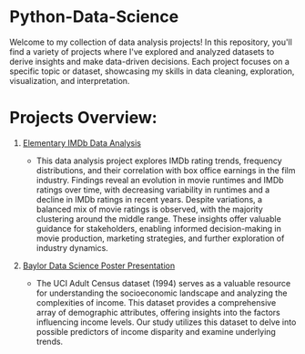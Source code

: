 # Python-Data-Science
Welcome to my collection of data analysis projects! In this repository, you'll find a variety of projects where I've explored and analyzed datasets to derive insights and make data-driven decisions. Each project focuses on a specific topic or dataset, showcasing my skills in data cleaning, exploration, visualization, and interpretation.

# Projects Overview:
1. [Elementary IMDb Data Analysis](https://github.com/jasminejl/Python-Data-Analysis/blob/main/IMDb%20Data.ipynb)
   - This data analysis project explores IMDb rating trends, frequency distributions, and their correlation with box office earnings in the   film industry. Findings reveal an evolution in movie runtimes and IMDb ratings over time, with decreasing variability in runtimes and a decline in IMDb ratings in recent years. Despite variations, a balanced mix of movie ratings is observed, with the majority clustering around the middle range. These insights offer valuable guidance for stakeholders, enabling informed decision-making in movie production, marketing strategies, and further exploration of industry dynamics.
  
2. [Baylor Data Science Poster Presentation](https://github.com/jasminejl/Python-Data-Analysis/blob/main/Jordan-Lake_Severson_Poster.pdf)
   - The UCI Adult Census dataset (1994) serves as a valuable resource for understanding the socioeconomic landscape and analyzing the complexities of income. This dataset provides a comprehensive array of demographic attributes, offering insights into the factors influencing income levels. Our study utilizes this dataset to delve into possible predictors of income disparity and examine underlying trends.

